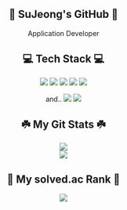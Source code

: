 <h2 align=center>🌊 SuJeong's GitHub 🌊</h2>

<p align="center">Application Developer</p>

<!--
<p align="center">
  <img src="https://hits.seeyoufarm.com/api/count/incr/badge.svg?url=https%3A%2F%2Fgithub.com%2Fsio2whocodes&count_bg=%237797B2&title_bg=%236FC3D9&icon=&icon_color=%23E7E7E7&title=hits&edge_flat=false"></a>
</p>
--!>


<h2 align=center> 💻 Tech Stack 💻 </h2>
<p align=center>
  <img src="https://img.shields.io/badge/c++-7E4798?style=flat-square&logo=C%2B%2B&logoColor=white">
  <img src="https://img.shields.io/badge/java-782A90?style=flat-square&logo=java&logoColor=white">
  <img src="https://img.shields.io/badge/swift-9558B2?style=flat-square&logo=swift&logoColor=white">
  <img src="https://img.shields.io/badge/Python-662D91?style=flat-square&logo=python&logoColor=white">
  <img src="https://img.shields.io/badge/MySql-4A154B?style=flat-square&logo=MySql&logoColor=white">
</p>

<p align=center>
  and..
  <img src="https://img.shields.io/badge/illustrator-B7178C?style=flat-square&logo=adobe-illustrator&logoColor=white">
  <img src="https://img.shields.io/badge/photoshop-DD0B78?style=flat-square&logo=adobe-photoshop&logoColor=white">
</p>

<h2 align=center> ☘️ My Git Stats ☘️ </h2>
<p align=center>
  <img src="https://github-readme-stats.vercel.app/api?username=sio2whocodes&count_private=true&theme=calm" /></br>
  <img src="https://github-readme-stats.vercel.app/api/top-langs/?username=sio2whocodes&layout=compact&theme=calm" /></br>
</p>

<h2 align=center> 🎉 My solved.ac Rank 🎉 </h2>
<p align=center>
  <img src="http://mazassumnida.wtf/api/generate_badge?boj=fltcy2039" />
</p>
   
<!--
**sio2whocodes/sio2whocodes** is a ✨ _special_ ✨ repository because its `README.md` (this file) appears on your GitHub profile.

Here are some ideas to get you started:

- 🔭 I’m currently working on ...
- 🌱 I’m currently learning ...
- 👯 I’m looking to collaborate on ...
- 🤔 I’m looking for help with ...
- 💬 Ask me about ...
- 📫 How to reach me: ...
- 😄 Pronouns: ...
- ⚡ Fun fact: ...
-->
